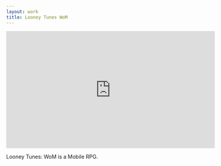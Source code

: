 ```yaml
---
layout: work
title: Looney Tunes WoM
---
```


<div class="videoWrapper">
    <iframe width="560" height="315" src="https://www.youtube.com/embed/1HvOzNVPto4" frameborder="0"
      allow="accelerometer; autoplay; encrypted-media; gyroscope; picture-in-picture" allowfullscreen></iframe>
  </div>

Looney Tunes: WoM is a Mobile RPG.
